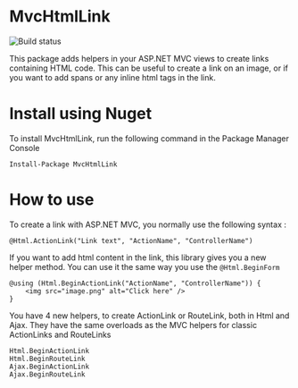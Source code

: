 MvcHtmlLink
===========

![Build status](https://glacasa.visualstudio.com/DefaultCollection/_apis/public/build/definitions/c7bce6da-c2f4-4da8-a432-dca13ca11911/12/badge)

This package adds helpers in your ASP.NET MVC views to create links containing HTML code. This can be useful to create a link on an image, or if you want to add spans or any inline html tags in the link.

# Install using Nuget

To install MvcHtmlLink, run the following command in the Package Manager Console

    Install-Package MvcHtmlLink

# How to use

To create a link with ASP.NET MVC, you normally use the following syntax :

	@Html.ActionLink("Link text", "ActionName", "ControllerName")

If you want to add html content in the link, this library gives you a new helper method. You can use it the same way you use the `@Html.BeginForm`

	@using (Html.BeginActionLink("ActionName", "ControllerName")) {
		<img src="image.png" alt="Click here" />
	}

You have 4 new helpers, to create ActionLink or RouteLink, both in Html and Ajax. They have the same overloads as the MVC helpers for classic ActionLinks and RouteLinks

	Html.BeginActionLink
	Html.BeginRouteLink
	Ajax.BeginActionLink
	Ajax.BeginRouteLink


	
